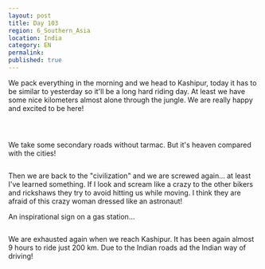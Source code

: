 ```yaml
---
layout: post
title: Day 103
region: 6_Southern_Asia
location: India
category: EN
permalink:
published: true
---
```


We pack everything in the morning and we head to Kashipur, today it has to be similar to yesterday so it'll be a long hard riding day. At least we have some nice kilometers almost alone through the jungle. We are really happy and excited to be here!

<p><a
href="https://lh3.googleusercontent.com/z-oN6mT_91T8sw15hDDJMKi40rfrHztXrd5WFCOwe2W3IwWDNk4sDKi51eTz6Wdcc2NFdWhBz1YC6IZHT1Jc8xVDnZRorn-8W-qpNXH71_kIzQiLpzW0esshuKQdLOgjngo9VVfQaMpvIXIXL6_DrK5zLoOerKXl53Wuz2UZebjcE0xYWiIC1S1ADKrAD7NKEcEMph96CHhqNUgFEEHhYdMLTVPAjizEYeUyBkcQO5YTyafOhewkDK-CTaSTA1qz9DyUPOGxA6V9D5ZFZsXOYp--DsIUsUrjCRLGp_iKU4uDS6cGJMHpDvYPrPeL9_qCAOdxp_X4TBVUBp5wyWrdnsPiQ94kbIihNFA5N5mmaPkv_MUk7t4JTQZF0c388eX-zsUA_p-sJghprjopGgVm7ju3poeJGvmCDZV-7bO5ReOqVkvpBgOB78pEBGHh0VoqiVhvr6ajilZXoErhTXBvPXEZsN-WAuW_h_TSA7hMvQDWzvpX6ynrUpHz-NB--28Igqhpu--1VFR_hmhZ7SBgkC-XuFbcEIwfOdtK7EAX78Zbrs41NSk21uEmmRP2GvC8dVB5_9Fm3xVhBleck4CZvZdS-ThvTxbnEEd97yPcUpk1LpuvCKoCi1-zmMohKrdiePAOdEWPY7rhN7K1OiWZXWI8ZVrD_BFedsU-FNqwsSU0-A8DW-vX62EtWw=w836-h627-no"><img 
src="https://lh3.googleusercontent.com/z-oN6mT_91T8sw15hDDJMKi40rfrHztXrd5WFCOwe2W3IwWDNk4sDKi51eTz6Wdcc2NFdWhBz1YC6IZHT1Jc8xVDnZRorn-8W-qpNXH71_kIzQiLpzW0esshuKQdLOgjngo9VVfQaMpvIXIXL6_DrK5zLoOerKXl53Wuz2UZebjcE0xYWiIC1S1ADKrAD7NKEcEMph96CHhqNUgFEEHhYdMLTVPAjizEYeUyBkcQO5YTyafOhewkDK-CTaSTA1qz9DyUPOGxA6V9D5ZFZsXOYp--DsIUsUrjCRLGp_iKU4uDS6cGJMHpDvYPrPeL9_qCAOdxp_X4TBVUBp5wyWrdnsPiQ94kbIihNFA5N5mmaPkv_MUk7t4JTQZF0c388eX-zsUA_p-sJghprjopGgVm7ju3poeJGvmCDZV-7bO5ReOqVkvpBgOB78pEBGHh0VoqiVhvr6ajilZXoErhTXBvPXEZsN-WAuW_h_TSA7hMvQDWzvpX6ynrUpHz-NB--28Igqhpu--1VFR_hmhZ7SBgkC-XuFbcEIwfOdtK7EAX78Zbrs41NSk21uEmmRP2GvC8dVB5_9Fm3xVhBleck4CZvZdS-ThvTxbnEEd97yPcUpk1LpuvCKoCi1-zmMohKrdiePAOdEWPY7rhN7K1OiWZXWI8ZVrD_BFedsU-FNqwsSU0-A8DW-vX62EtWw=w836-h627-no" class="oversize" alt=""></a></p>

<p><a
href="https://lh3.googleusercontent.com/fjwdorK1P1yQktDhh8fkP0IrTPGrPuvOMYqZf1JtI9Igo6wFIUtiMFQXKnLvCPi5DR1M36OkLOYZIYy__P4vAYFKnlzsIh9s5VAS1aZjrTD7TqHp2ryTIwssz8STNv5rv-xNJUiR_xL58MUYU3BC6ldmomsj13G87i_a1MBXLhdccI0y3sv5vm23m3kPo6hOa-FloOhJ5DbSZ9qk_p99AEfaMzA8EMW8jAYGcxeaQIr_o_g1nD3INE3v6_MVMHu2OLL-Yjscp1j4Q1roCcsA4Xq0d7oYmBjEd_Q-QRzhEEbj61kgZGgwLlxOO4eyeU3BySyk68LUmU-n-z2ATZrY_5YdgDk0WO8bEez3v3HlkQ7pYMKcvcWDZ7uJvIVtjJgoF-n7iqrGbsYD-ThIrin-3ke5gSmk1-5bQnOt4jw8FDQ08NJG2TGvKRgq6iM5Pu6SHx7nC5TQgetRkYi47C19s4W3nQhLjJ4XiMjlDVfU5Ivgk2hFa_f6SCUi0d-HhHgi_xwXuWHK-IQtf8HfayCkCZw7CD1WDs1WBlvu6n-CxLZjXmRXDW0L0G2wUS7Vl-O5OWc22SfAjX7ZfkLy-G8-a41hvgkDbtG5MqBwxtrBPFpWxL5vUk3OIvADSVtP3vOuc8y3yvMD0floKe6X3PD7xpyUyHtTTyzelaxdKMKFTEObmBF7-NyWL9lftQ=w836-h627-no"><img 
src="https://lh3.googleusercontent.com/fjwdorK1P1yQktDhh8fkP0IrTPGrPuvOMYqZf1JtI9Igo6wFIUtiMFQXKnLvCPi5DR1M36OkLOYZIYy__P4vAYFKnlzsIh9s5VAS1aZjrTD7TqHp2ryTIwssz8STNv5rv-xNJUiR_xL58MUYU3BC6ldmomsj13G87i_a1MBXLhdccI0y3sv5vm23m3kPo6hOa-FloOhJ5DbSZ9qk_p99AEfaMzA8EMW8jAYGcxeaQIr_o_g1nD3INE3v6_MVMHu2OLL-Yjscp1j4Q1roCcsA4Xq0d7oYmBjEd_Q-QRzhEEbj61kgZGgwLlxOO4eyeU3BySyk68LUmU-n-z2ATZrY_5YdgDk0WO8bEez3v3HlkQ7pYMKcvcWDZ7uJvIVtjJgoF-n7iqrGbsYD-ThIrin-3ke5gSmk1-5bQnOt4jw8FDQ08NJG2TGvKRgq6iM5Pu6SHx7nC5TQgetRkYi47C19s4W3nQhLjJ4XiMjlDVfU5Ivgk2hFa_f6SCUi0d-HhHgi_xwXuWHK-IQtf8HfayCkCZw7CD1WDs1WBlvu6n-CxLZjXmRXDW0L0G2wUS7Vl-O5OWc22SfAjX7ZfkLy-G8-a41hvgkDbtG5MqBwxtrBPFpWxL5vUk3OIvADSVtP3vOuc8y3yvMD0floKe6X3PD7xpyUyHtTTyzelaxdKMKFTEObmBF7-NyWL9lftQ=w836-h627-no" class="oversize" alt=""></a></p>

<p><a
href="https://lh3.googleusercontent.com/1s4P1B0hBUSxExy_TXBg0y3L_8puPljAN5Sm8lLd3EiI7DadwIoHjS8-a0-2b6iXnYYigoOJjAiCdIDjaukdpDUbD6FPx4kuoPlKP91zcXYTukOHvgTPCY9fiL2bFYpHLk-avIqm5kHjdlMdCjqmmsiclqlSBe8ph8M6k27sIbNIP2FsYZ3YstwXjj0WmtHhq74UGnguZWZUzeWgb86p6w_pcNzf5O4PrDZij8RGyQzw8nV2iAma1B2rw3iNHWez6V12QNWLza6tQq7AJghkcJrjFjzuazmrGZlGL1tEWyj5pPvwULufzgpMQRcHB8jMygbpaoTtzSKW2ESTfeJUoeswOmPPSwtzoghyEaMV4u9NIAthctqlVK7WkC7vRTz80OzAt5jBoLVBWusWgz9GPsRpDLKqDDf5ouW4sTbzuCB-LPwuUS9AEej-UxUvkrskqP4YbTCIBSTQ-8ishdXgqAvDmQtT9aPmUePJ7OWSWjdCY7qwQrukc8ONuDZrUuO09xN49ef7ku0DAdrgdcTuGZV-mwab7XqALcL1Xe2750naFUpum6CksWWqva0fP0VXEI05maZJF5Km3g3qNN3q19vyUcT_qJnPhPAyo4t0-v60O2Ebxmncg7BM9mtJY6QrVHJlM1yKmG0ZGK9BLhg9CJZ4bfQ7-gy6cL49ih5N3TBzNWRBdljlGD-WUg=w836-h627-no"><img 
src="https://lh3.googleusercontent.com/1s4P1B0hBUSxExy_TXBg0y3L_8puPljAN5Sm8lLd3EiI7DadwIoHjS8-a0-2b6iXnYYigoOJjAiCdIDjaukdpDUbD6FPx4kuoPlKP91zcXYTukOHvgTPCY9fiL2bFYpHLk-avIqm5kHjdlMdCjqmmsiclqlSBe8ph8M6k27sIbNIP2FsYZ3YstwXjj0WmtHhq74UGnguZWZUzeWgb86p6w_pcNzf5O4PrDZij8RGyQzw8nV2iAma1B2rw3iNHWez6V12QNWLza6tQq7AJghkcJrjFjzuazmrGZlGL1tEWyj5pPvwULufzgpMQRcHB8jMygbpaoTtzSKW2ESTfeJUoeswOmPPSwtzoghyEaMV4u9NIAthctqlVK7WkC7vRTz80OzAt5jBoLVBWusWgz9GPsRpDLKqDDf5ouW4sTbzuCB-LPwuUS9AEej-UxUvkrskqP4YbTCIBSTQ-8ishdXgqAvDmQtT9aPmUePJ7OWSWjdCY7qwQrukc8ONuDZrUuO09xN49ef7ku0DAdrgdcTuGZV-mwab7XqALcL1Xe2750naFUpum6CksWWqva0fP0VXEI05maZJF5Km3g3qNN3q19vyUcT_qJnPhPAyo4t0-v60O2Ebxmncg7BM9mtJY6QrVHJlM1yKmG0ZGK9BLhg9CJZ4bfQ7-gy6cL49ih5N3TBzNWRBdljlGD-WUg=w836-h627-no" class="oversize" alt=""></a></p>

We take some secondary roads without tarmac. But it's heaven compared with the cities!

<p><a
href="https://lh3.googleusercontent.com/PAWwcmBbSWUHqylQ4IaRqmbzBe-TOv--tAtr0QtMRiQt7-Jqx5fOQbqrqxj3v1UEPZZqrPME4H7BJkl9I-aRTnVG0z7BBgaIB8X7QGn6Q7pCYq2mJCZOMK4cRxwpY6HG4eK16fnyGSc_cWINMnWprg5GDwtWMoZ7Zjz5TwQOT5ggnoe2wygCzqkl8IX7bwVzoz8NCp85irdnHQfXyY_KKvEO3rWggG-8feO52LpNeaCqvthdr48cm9I0Tanmeij3fmMkVa6he2tuwMJOlIFGbi9DK-V7PQgTFqMPS51yBZBT8L-pi88B4ev_6jW9ujXXT9vD1T-tcLebf2HGI4HZ0R5fiCHcJQzO8SgDWb1I-WBql2v3RJEoJ2aRVn2B1pDFZosD-lb4HrCi8duhUPUPjUuldf5dhg8iJkkMd_Dfa9octO8rorlVB2taX5tdjEpoRq0wLOmKiURATZAueUruB8Bq7lbzuZdwI-r0WlFm00XqBTGKUV9RcYegyRnvcDlMLyi45dKbOJP4TKz9Qjm4BeYb01WKJq3HiyWDu-R2chjzwWHB7Whz0BsExPAXlZ6y9vyK7u0BXLHXMEWG2Rf_dssTOMLWMnfHaiJFeLFlq0ovou3Sj8FjXA4f9BiqMveQA6kPP1pbalt8VWEVYWg9WlJEmqTauCK-NvteADNY0L4mRTCdOAG3xrjg-A=w669-h502-no"><img 
src="https://lh3.googleusercontent.com/PAWwcmBbSWUHqylQ4IaRqmbzBe-TOv--tAtr0QtMRiQt7-Jqx5fOQbqrqxj3v1UEPZZqrPME4H7BJkl9I-aRTnVG0z7BBgaIB8X7QGn6Q7pCYq2mJCZOMK4cRxwpY6HG4eK16fnyGSc_cWINMnWprg5GDwtWMoZ7Zjz5TwQOT5ggnoe2wygCzqkl8IX7bwVzoz8NCp85irdnHQfXyY_KKvEO3rWggG-8feO52LpNeaCqvthdr48cm9I0Tanmeij3fmMkVa6he2tuwMJOlIFGbi9DK-V7PQgTFqMPS51yBZBT8L-pi88B4ev_6jW9ujXXT9vD1T-tcLebf2HGI4HZ0R5fiCHcJQzO8SgDWb1I-WBql2v3RJEoJ2aRVn2B1pDFZosD-lb4HrCi8duhUPUPjUuldf5dhg8iJkkMd_Dfa9octO8rorlVB2taX5tdjEpoRq0wLOmKiURATZAueUruB8Bq7lbzuZdwI-r0WlFm00XqBTGKUV9RcYegyRnvcDlMLyi45dKbOJP4TKz9Qjm4BeYb01WKJq3HiyWDu-R2chjzwWHB7Whz0BsExPAXlZ6y9vyK7u0BXLHXMEWG2Rf_dssTOMLWMnfHaiJFeLFlq0ovou3Sj8FjXA4f9BiqMveQA6kPP1pbalt8VWEVYWg9WlJEmqTauCK-NvteADNY0L4mRTCdOAG3xrjg-A=w669-h502-no" class="oversize" alt=""></a></p>

Then we are back to the "civilization" and we are screwed again... at least I've learned something. If I look and scream like a crazy to the other bikers and rickshaws they try to avoid hitting us while moving. I think they are afraid of this crazy woman dressed like an astronaut!

An inspirational sign on a gas station...


<p><a
href="https://lh3.googleusercontent.com/j1015vVCqJcJINg_FPHgBllyonB1Ejee8A9eILyB-9ms41kb5Mt-NPA5owLfbXmbfZpE_BxEO5-qSPxm9F9d3u61qeyFSmbi9XSwLbSrgAqAhuKelQzyiUtnHLHesjvmP9rj-yZGQ3gBz8JLLpAvNd3sS2OTyjR477tRxAuJhKTpOhdEzAk0KxHnYn7M_t1bli6igBQjvClASTS7-_HHiCkn1hQLJUsYzN7osgiddwqURAj3HWg9APVGak3B9n6himvBMi32IKMuLzMTsENSghosAqTPzWvf46Ty5XnV7jKmXdy61oGqR4N1sxIYlrtkiA0FuCxhFrdHDh3XC_4qass1oTRroPfXaw1RFN04sZmWBJQQCScaX1D2-8nbni1Im-AXlobzorfAEi9Yr-OKuh_frLp9RJk_gFJxns1cOw_umoQeIKzs4kd-NPAm0lb86VGMgenkXbk6n6KKsDmN2sb-yy75fY0D_T8yi82q7X7omoYzBoraGJJx_abkHKygQCM73Og70wmdNMDmt8Hvt-MEcIYbEE9AjamP-3rM0DPkVT3XWTP_gsDGkNsN6CRIQb_CcBu8CGZgIKED3-rT6YBLI4x9SFetdcLtXt1NSJaS4UYKWNbrlcIo2QjeCIChRQvZGGSixUoUBMGPdr1AMqJCTylsCwJe11TFVj9Mf-gw7jYZFHUZDUo8gQ=w471-h627-no"><img 
src="https://lh3.googleusercontent.com/j1015vVCqJcJINg_FPHgBllyonB1Ejee8A9eILyB-9ms41kb5Mt-NPA5owLfbXmbfZpE_BxEO5-qSPxm9F9d3u61qeyFSmbi9XSwLbSrgAqAhuKelQzyiUtnHLHesjvmP9rj-yZGQ3gBz8JLLpAvNd3sS2OTyjR477tRxAuJhKTpOhdEzAk0KxHnYn7M_t1bli6igBQjvClASTS7-_HHiCkn1hQLJUsYzN7osgiddwqURAj3HWg9APVGak3B9n6himvBMi32IKMuLzMTsENSghosAqTPzWvf46Ty5XnV7jKmXdy61oGqR4N1sxIYlrtkiA0FuCxhFrdHDh3XC_4qass1oTRroPfXaw1RFN04sZmWBJQQCScaX1D2-8nbni1Im-AXlobzorfAEi9Yr-OKuh_frLp9RJk_gFJxns1cOw_umoQeIKzs4kd-NPAm0lb86VGMgenkXbk6n6KKsDmN2sb-yy75fY0D_T8yi82q7X7omoYzBoraGJJx_abkHKygQCM73Og70wmdNMDmt8Hvt-MEcIYbEE9AjamP-3rM0DPkVT3XWTP_gsDGkNsN6CRIQb_CcBu8CGZgIKED3-rT6YBLI4x9SFetdcLtXt1NSJaS4UYKWNbrlcIo2QjeCIChRQvZGGSixUoUBMGPdr1AMqJCTylsCwJe11TFVj9Mf-gw7jYZFHUZDUo8gQ=w471-h627-no" class="oversize" alt=""></a></p>

We are exhausted again when we reach Kashipur. It has been again almost 9 hours to ride just 200 km. Due to the Indian roads ad the Indian way of driving!
